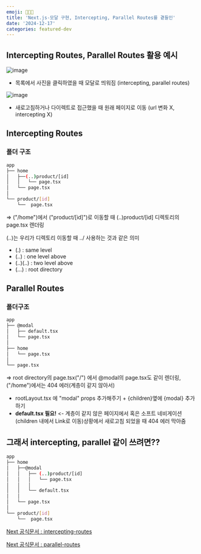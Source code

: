 ```yaml
---
emoji: 👨🏻‍🍳
title: 'Next.js-모달 구현, Intercepting, Parallel Routes를 곁들인'
date: '2024-12-17'
categories: featured-dev
---
```


## Intercepting Routes, Parallel Routes 활용 예시

![image](https://github.com/user-attachments/assets/254c825d-4cc3-4caf-a694-3f7c889d15e7)

- 목록에서 사진을 클릭하였을 때 모달로 띄워짐 (intercepting, parallel routes)

![image](https://github.com/user-attachments/assets/27ae1fec-13bf-49fe-a872-87c0eeb85d2a)

- 새로고침하거나 다이렉트로 접근했을 때 원래 페이지로 이동 (url 변화 X, intercepting X)



## Intercepting Routes

### 폴더 구조
```bash
app
├── home
│   ├──(..)product/[id]
│   │   └── page.tsx
│   └── page.tsx
│
└── product/[id]
    └──  page.tsx
```
=> ("/home")에서 ("product/[id]")로 이동할 때 (..)product/[id] 디렉토리의 page.tsx 렌더링

(..)는 우리가 디렉토리 이동할 때 ../ 사용하는 것과 같은 의미
- (.) : same level
- (..) : one level above
- (..)(..) : two level above
- (...) : root directory


## Parallel Routes

### 폴더구조
```bash
app
├── @modal
│   ├── default.tsx
│   └── page.tsx
│
├── home
│   └── page.tsx
│
└── page.tsx
```
=> root directory의 page.tsx("/") 에서 @modal의 page.tsx도 같이 렌더링, ("/home")에서는 404 에러(계층이 같지 않아서)

- rootLayout.tsx 에 "modal" props 추가해주기 + {children}옆에 {modal} 추가하기
- **default.tsx 필요!** <- 계층이 같지 않은 페이지에서 혹은 소프트 네비게이션(children 내에서 Link로 이동)상황에서 새로고침 되었을 때 404 에러 막아줌



## 그래서 intercepting, parallel 같이 쓰려면??
```bash
app
├── home
│   ├──@modal
│   │   ├── (..)product/[id]
│   │   │   └── page.tsx
│   │   │
│   │   └── default.tsx
│   │
│   └── page.tsx
│
└── product/[id]
    └──  page.tsx
```

[Next 공식문서 : intercepting-routes](https://nextjs.org/docs/app/building-your-application/routing/intercepting-routes)

[Next 공식문서 : parallel-routes](https://nextjs.org/docs/app/building-your-application/routing/parallel-routes)

```toc
```